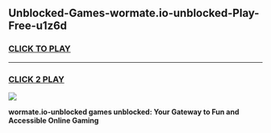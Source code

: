 
## Unblocked-Games-wormate.io-unblocked-Play-Free-u1z6d
<h3>
<a href="https://premium76.site?title=wormate.io-unblocked&ref=21A">CLICK TO PLAY</a></h3>
<hr>

<h3>
<a href="https://premium76.site?title=wormate.io-unblocked&ref=21A">CLICK 2 PLAY</a>
  
</h3>

<a href="https://premium76.site?title=wormate.io-unblocked&ref=21A"><img src="https://clearcache.store/games.png"></a>


**wormate.io-unblocked games unblocked: Your Gateway to Fun and Accessible Online Gaming**
